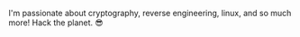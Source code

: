 I'm passionate about cryptography, reverse engineering, linux, and so much more! Hack the planet. 😎

